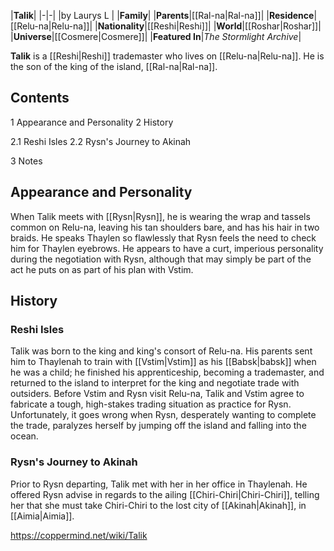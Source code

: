|**Talik**|
|-|-|
|by  Laurys L |
|**Family**|
|**Parents**|[[Ral-na\|Ral-na]]|
|**Residence**|[[Relu-na\|Relu-na]]|
|**Nationality**|[[Reshi\|Reshi]]|
|**World**|[[Roshar\|Roshar]]|
|**Universe**|[[Cosmere\|Cosmere]]|
|**Featured In**|*The Stormlight Archive*|

**Talik** is a [[Reshi\|Reshi]] trademaster who lives on [[Relu-na\|Relu-na]]. He is the son of the king of the island, [[Ral-na\|Ral-na]].

## Contents

1 Appearance and Personality
2 History

2.1 Reshi Isles
2.2 Rysn's Journey to Akinah


3 Notes


## Appearance and Personality
When Talik meets with [[Rysn\|Rysn]], he is wearing the wrap and tassels common on Relu-na, leaving his tan shoulders bare, and has his hair in two braids. He speaks Thaylen so flawlessly that Rysn feels the need to check him for Thaylen eyebrows.
He appears to have a curt, imperious personality during the negotiation with Rysn, although that may simply be part of the act he puts on as part of his plan with Vstim.

## History
### Reshi Isles
Talik was born to the king and king's consort of Relu-na. His parents sent him to Thaylenah to train with [[Vstim\|Vstim]] as his [[Babsk\|babsk]] when he was a child; he finished his apprenticeship, becoming a trademaster, and returned to the island to interpret for the king and negotiate trade with outsiders.
Before Vstim and Rysn visit Relu-na, Talik and Vstim agree to fabricate a tough, high-stakes trading situation as practice for Rysn. Unfortunately, it goes wrong when Rysn, desperately wanting to complete the trade, paralyzes herself by jumping off the island and falling into the ocean.

### Rysn's Journey to Akinah
Prior to Rysn departing, Talik met with her in her office in Thaylenah. He offered Rysn advise in regards to the ailing [[Chiri-Chiri\|Chiri-Chiri]], telling her that she must take Chiri-Chiri to the lost city of [[Akinah\|Akinah]], in [[Aimia\|Aimia]].



https://coppermind.net/wiki/Talik